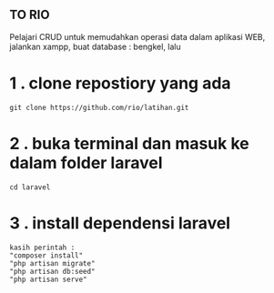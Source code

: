 
## TO RIO 

Pelajari CRUD untuk memudahkan operasi data dalam aplikasi WEB, jalankan xampp, buat database : bengkel, lalu

# 1 . clone repostiory yang ada 
    git clone https://github.com/rio/latihan.git
# 2 . buka terminal dan masuk ke dalam folder laravel
    cd laravel
# 3 . install dependensi laravel
    kasih perintah : 
    "composer install"
    "php artisan migrate"
    "php artisan db:seed"
    "php artisan serve"
